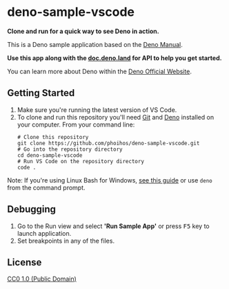# deno-sample-vscode

**Clone and run for a quick way to see Deno in action.**

This is a Deno sample application based on the [Deno Manual](https://deno.land/manual).

**Use this app along with the [doc.deno.land](https://doc.deno.land/https/github.com/denoland/deno/releases/latest/download/lib.deno.d.ts) for API to help you get started.**

You can learn more about Deno within the [Deno Official Website](https://deno.land/).

## Getting Started

1. Make sure you're running the latest version of VS Code.
2. To clone and run this repository you'll need [Git](https://git-scm.com) and [Deno](https://deno.land/#installation) installed on your computer. From your command line:
    >
    ```shell
    # Clone this repository
    git clone https://github.com/phoihos/deno-sample-vscode.git
    # Go into the repository directory
    cd deno-sample-vscode
    # Run VS Code on the repository directory
    code .
    ```

Note: If you're using Linux Bash for Windows, [see this guide](https://www.howtogeek.com/261575/how-to-run-graphical-linux-desktop-applications-from-windows-10s-bash-shell/) or use `deno` from the command prompt.

## Debugging

1. Go to the Run view and select **'Run Sample App'** or press <kbd>F5</kbd> key to launch application.
2. Set breakpoints in any of the files.

## License

[CC0 1.0 (Public Domain)](LICENSE.md)

